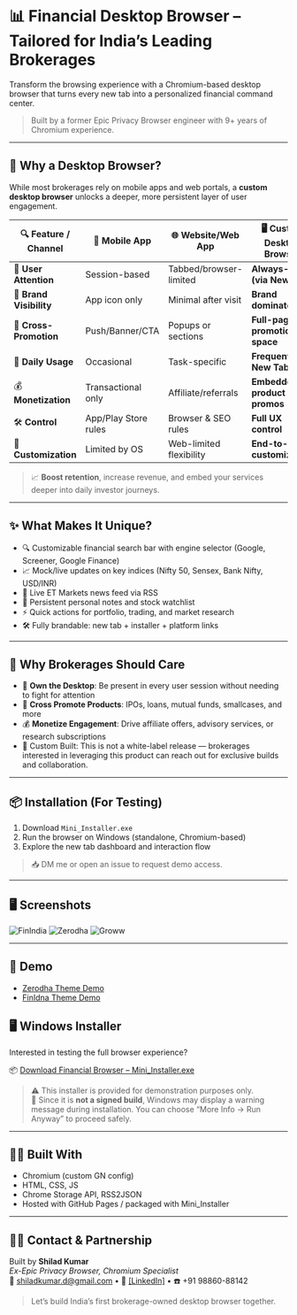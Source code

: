 # 📊 Financial Desktop Browser – Tailored for India’s Leading Brokerages

Transform the browsing experience with a Chromium-based desktop browser that turns every new tab into a personalized financial command center.

> Built by a former Epic Privacy Browser engineer with 9+ years of Chromium experience.

---
## 🤔 Why a Desktop Browser?

While most brokerages rely on mobile apps and web portals, a **custom desktop browser** unlocks a deeper, more persistent layer of user engagement.

| 🔍 Feature / Channel     | 📱 Mobile App        | 🌐 Website/Web App    | 🖥️ **Custom Desktop Browser** |
|--------------------------|----------------------|------------------------|-------------------------------|
| 👀 **User Attention**     | Session-based        | Tabbed/browser-limited | **Always-on (via New Tab)**   |
| 🎨 **Brand Visibility**   | App icon only        | Minimal after visit    | **Brand dominates UI**        |
| 🔁 **Cross-Promotion**    | Push/Banner/CTA      | Popups or sections     | **Full-page promotion space** |
| 📅 **Daily Usage**        | Occasional           | Task-specific          | **Frequent via New Tab**      |
| 💰 **Monetization**       | Transactional only   | Affiliate/referrals    | **Embedded product promos**   |
| 🛠️ **Control**            | App/Play Store rules | Browser & SEO rules    | **Full UX control**           |
| 🧩 **Customization**      | Limited by OS        | Web-limited flexibility| **End-to-end customization**  |

> 📈 **Boost retention**, increase revenue, and embed your services deeper into daily investor journeys.

---

## ✨ What Makes It Unique?

- 🔍 Customizable financial search bar with engine selector (Google, Screener, Google Finance)
- 📈 Mock/live updates on key indices (Nifty 50, Sensex, Bank Nifty, USD/INR)
- 📰 Live ET Markets news feed via RSS
- 🧾 Persistent personal notes and stock watchlist
- ⚡ Quick actions for portfolio, trading, and market research
- 🛠️ Fully brandable: new tab + installer + platform links

---

## 💼 Why Brokerages Should Care

- 🚀 **Own the Desktop**: Be present in every user session without needing to fight for attention
- 📣 **Cross Promote Products**: IPOs, loans, mutual funds, smallcases, and more
- 💰 **Monetize Engagement**: Drive affiliate offers, advisory services, or research subscriptions
- 🤝 Custom Built: This is not a white-label release — brokerages interested in leveraging this product can reach out for exclusive builds and collaboration.

---

## 📦 Installation (For Testing)

1. Download `Mini_Installer.exe`
2. Run the browser on Windows (standalone, Chromium-based)
3. Explore the new tab dashboard and interaction flow

> 📥 DM me or open an issue to request demo access.

---

## 🖥️ Screenshots

>
![FinIndia](https://github.com/user-attachments/assets/04615c13-d602-46ca-a7ba-f6035f5c23b7)
![Zerodha](https://github.com/user-attachments/assets/4b823c28-e5b4-4808-99dc-b57e16062623)
![Groww](https://github.com/user-attachments/assets/28d7cee0-3d3a-4aa2-839c-a3f0abcf4533)

---

## 🔗 Demo
- [Zerodha Theme Demo](https://youtu.be/LN0pBdONtVY)
- [FinIdna Theme Demo](https://youtu.be/sT1cAOHcnbc)

## 🖥️ Windows Installer

Interested in testing the full browser experience?

📦 [Download Financial Browser – Mini_Installer.exe](https://your-file-host.com/Mini_Installer.exe)

> 
> ⚠️ This installer is provided for demonstration purposes only.  
> 🔐 Since it is **not a signed build**, Windows may display a warning message during installation. You can choose “More Info → Run Anyway” to proceed safely.  



---

## 👨‍💻 Built With

- Chromium (custom GN config)
- HTML, CSS, JS
- Chrome Storage API, RSS2JSON
- Hosted with GitHub Pages / packaged with Mini_Installer

---

## 🙋‍♂️ Contact & Partnership

Built by **Shilad Kumar**\
_Ex-Epic Privacy Browser, Chromium Specialist_\
📧 shiladkumar.d@gmail.com • 🔗 [[LinkedIn]](https://www.linkedin.com/in/shilad-kumar-devaramani-9a277817/) • ☎️ +91 98860-88142
> Let’s build India’s first brokerage-owned desktop browser together.
